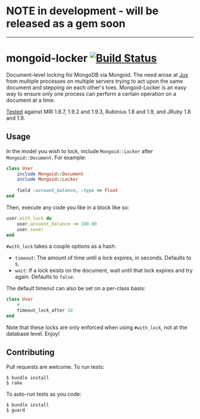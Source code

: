 # NOTE in development - will be released as a gem soon

------------------

# mongoid-locker [![Build Status](https://secure.travis-ci.org/afeld/mongoid-locker.png)](http://travis-ci.org/afeld/mongoid-locker)

Document-level locking for MongoDB via Mongoid.  The need arose at [Jux](https://jux.com) from multiple processes on multiple servers trying to act upon the same document and stepping on each other's toes.  Mongoid-Locker is an easy way to ensure only one process can perform a certain operation on a document at a time.

[Tested](http://travis-ci.org/afeld/mongoid-locker) against MRI 1.8.7, 1.9.2 and 1.9.3, Rubinius 1.8 and 1.9, and JRuby 1.8 and 1.9.

## Usage

In the model you wish to lock, include `Mongoid::Locker` after `Mongoid::Document`.  For example:

```ruby
class User
    include Mongoid::Document
    include Mongoid::Locker
    
    field :account_balance, :type => Float
end
```

Then, execute any code you like in a block like so:

```ruby
user.with_lock do
    user.account_balance -= 100.00
    user.save!
end
```

`#with_lock` takes a couple options as a hash:

* `timeout`: The amount of time until a lock expires, in seconds.  Defaults to `5`.
* `wait`: If a lock exists on the document, wait until that lock expires and try again.  Defaults to `false`.

The default timeout can also be set on a per-class basis:

```ruby
class User
    # ...
    timeout_lock_after 10
end
```

Note that these locks are only enforced when using `#with_lock`, not at the database level.  Enjoy!

## Contributing

Pull requests are welcome.  To run tests:

    $ bundle install
    $ rake

To auto-run tests as you code:

    $ bundle install
    $ guard
